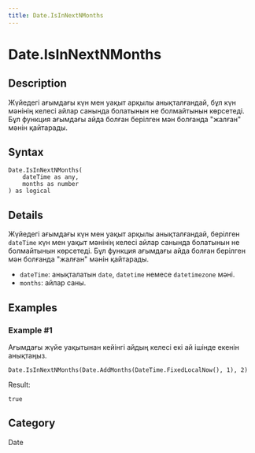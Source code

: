 ```yaml
---
title: Date.IsInNextNMonths
---
```


# Date.IsInNextNMonths


## Description

Жүйедегі ағымдағы күн мен уақыт арқылы анықталғандай, бұл күн мәнінің келесі айлар санында болатынын не болмайтынын көрсетеді. Бұл функция ағымдағы айда болған берілген мән болғанда &#34;жалған&#34; мәнін қайтарады.


## Syntax

```powerquery
Date.IsInNextNMonths(
    dateTime as any,
    months as number
) as logical
```


## Details

Жүйедегі ағымдағы күн мен уақыт арқылы анықталғандай, берілген <code>dateTime</code> күн мен уақыт мәнінің келесі айлар санында болатынын не болмайтынын көрсетеді. Бұл функция ағымдағы айда болған берілген мән болғанда "жалған" мәнін қайтарады.      <ul>      <li><code>dateTime</code>: анықталатын <code>date</code>, <code>datetime</code> немесе <code>datetimezone</code> мәні.</li>      <li><code>months</code>: айлар саны.</li>      </ul>


## Examples

### Example #1 
Ағымдағы жүйе уақытынан кейінгі айдың келесі екі ай ішінде екенін анықтаңыз.
```powerquery
Date.IsInNextNMonths(Date.AddMonths(DateTime.FixedLocalNow(), 1), 2)
```

Result: 
```powerquery
true
```




## Category
Date
